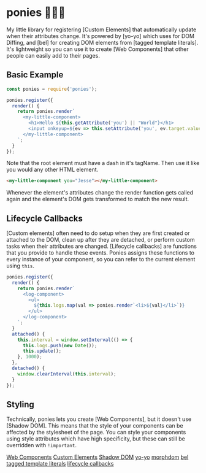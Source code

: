 # ponies 🐎🐎🐎

My little library for registering [Custom Elements] that automatically update when their attributes change. It's powered by [yo-yo] which uses  for DOM Diffing, and [bel] for creating DOM elements from [tagged template literals]. It's lightweight so you can use it to create [Web Components] that other people can easily add to their pages.

## Basic Example

```js
const ponies = require('ponies');

ponies.register({
  render() {
    return ponies.render`
      <my-little-component>
        <h1>Hello ${this.getAttribute('you') || "World"}</h1>
        <input onkeyup=${ev => this.setAttribute('you', ev.target.value)}/>
      </my-little-component>
    `;
  }
});
```

Note that the root element must have a dash in it's tagName. Then use it like you would any other HTML element.

```html
<my-little-component you="Jesse"></my-little-component>
```

Whenever the element's attributes change the render function gets called again and the element's DOM gets transformed to match the new result.

## Lifecycle Callbacks

[Custom elements] often need to do setup when they are first created or attached to the DOM, clean up after they are detached, or perform custom tasks when their attributes are changed. [Lifecycle callbacks] are functions that you provide to handle these events. Ponies assigns these functions to every instance of your component, so you can refer to the current element using `this`.

```js
ponies.register({
  render() {
    return ponies.render`
      <log-component>
        <ul>
          ${this.logs.map(val => ponies.render`<li>${val}</li>`)}
        </ul>
      </log-component>
    `;
  }
  attached() {
    this.interval = window.setInterval(() => {
      this.logs.push(new Date());
      this.update();
    }, 1000);
  },
  detached() {
    window.clearInterval(this.interval);
  }
});
```

## Styling

Technically, ponies lets you create [Web Components], but it doesn't use [Shadow DOM]. This means that the style of your components can be affected by the stylesheet of the page. You can style your components using style attributes which have high specificity, but these can still be overridden with `!important`.

[Web Components](https://developer.mozilla.org/en-US/docs/Web/Web_Components)
[Custom Elements](https://developer.mozilla.org/en-US/docs/Web/Web_Components/Custom_Elements)
[Shadow DOM](https://developer.mozilla.org/en-US/docs/Web/Web_Components/Shadow_DOM)
[yo-yo](https://npmjs.org/yo-yo)
[morphdom](https://npmjs.org/morphdom)
[bel](https://npmjs.org/bel)
[tagged template literals](https://developer.mozilla.org/en-US/docs/Web/JavaScript/Reference/Template_literals#Tagged_template_literals)
[lifecycle callbacks](https://developer.mozilla.org/en-US/docs/Web/Web_Components/Custom_Elements#Lifecycle_callbacks)